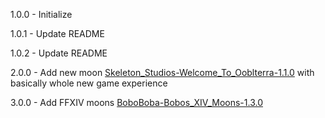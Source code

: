 1.0.0 - Initialize

1.0.1 - Update README

1.0.2 - Update README

2.0.0 - Add new moon [Skeleton_Studios-Welcome_To_Ooblterra-1.1.0](https://thunderstore.io/c/lethal-company/p/Skeleton_Studios/Welcome_To_Ooblterra/) with basically whole new game experience

3.0.0 - Add FFXIV moons [BoboBoba-Bobos_XIV_Moons-1.3.0](https://thunderstore.io/c/lethal-company/p/BoboBoba/Bobos_XIV_Moons/)
